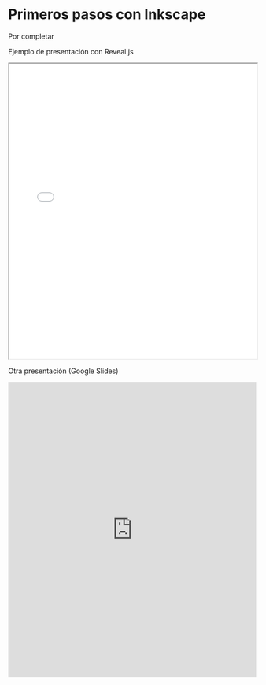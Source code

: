 # Primeros pasos con Inkscape

Por completar

Ejemplo de presentación con Reveal.js

<iframe src="slides/view.html?fichero=inkscape_01_01" width="100%" height="600px"></iframe>

Otra presentación (Google Slides)

<iframe src="https://docs.google.com/presentation/d/e/2PACX-1vSpNxmRV-eLfaGAI4t450xLEjCzxfmMe-F6jsk0aH0ZeliSJnoFJ-3z3O43ejlrMhgf-Hkxr_eMqRMp/embed?start=false&loop=false&delayms=3000" frameborder="0" width="100%" height="600px" allowfullscreen="true" mozallowfullscreen="true" webkitallowfullscreen="true"></iframe>

